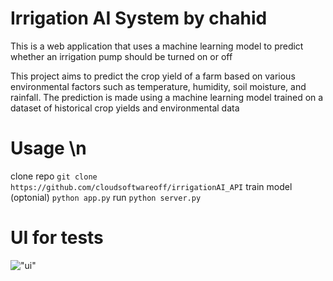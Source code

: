 # Irrigation AI System by chahid
This is a web application that uses a machine learning model to predict whether an irrigation pump should be turned on or off 

This project aims to predict the crop yield of a farm based on various environmental factors such as temperature, humidity, soil moisture, and rainfall. The prediction is made using a machine learning model trained on a dataset of historical crop yields and environmental data
# Usage \n
clone repo
```git clone https://github.com/cloudsoftwareoff/irrigationAI_API```
train model (optonial)
```python app.py```
run 
```python server.py```
# UI for tests
!["ui"](https://i.ibb.co/3r7Xyzm/Screenshot-2023-04-24-222730.png)


